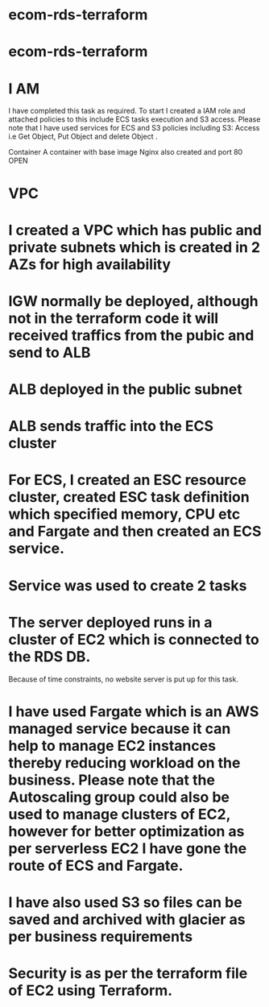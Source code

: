 # ecom-rds-terraform
# ecom-rds-terraform

# I AM
 I have completed this task as required. To start I created a IAM role and attached policies to this include    ECS tasks execution and S3  access. Please note that I have used services for ECS and S3 policies including S3: Access i.e  Get Object, Put Object and delete Object .
 
Container
A container with base image Nginx also created and port 80 OPEN
 
# VPC
# I created a VPC which has public and private subnets which is created in 2 AZs for high availability
# IGW normally be deployed, although not in the terraform code it will received traffics from the pubic and send to ALB
# ALB deployed in the public subnet
# ALB sends traffic into the ECS cluster
 
# For ECS, I created an ESC resource cluster, created  ESC task definition  which specified memory, CPU etc and Fargate and then created an ECS service.
 
# Service was used to create 2 tasks
 
# The server deployed runs in a cluster of EC2 which is connected to the RDS DB. 
Because of time constraints, no website server is put up for this task.
 
# I have used Fargate which is an AWS managed service because it can help to  manage EC2 instances thereby reducing workload on the business. Please note that the Autoscaling group could also be used to manage clusters of EC2, however for better optimization as per serverless EC2 I have gone the route of ECS and Fargate. 
 
# I have also used S3 so files can be saved  and archived with glacier as per business requirements
 
#  Security is as per the terraform file of EC2 using Terraform.
